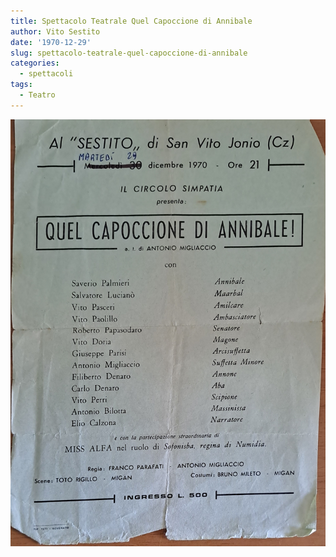 ```yaml
---
title: Spettacolo Teatrale Quel Capoccione di Annibale
author: Vito Sestito
date: '1970-12-29'
slug: spettacolo-teatrale-quel-capoccione-di-annibale
categories:
  - spettacoli
tags:
  - Teatro
---
```


![](images/1970_12_29_spettacolo_teatrale_quel_capoccione_di_annibale.jpg)